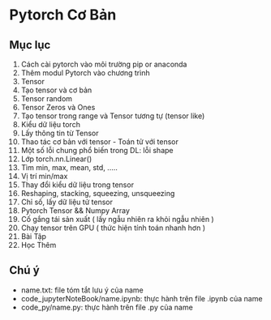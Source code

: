 # Pytorch Cơ Bản
## Mục lục
1. Cách cài pytorch vào môi trường pip or anaconda
2. Thêm modul Pytorch vào chương trình
3. Tensor
4. Tạo tensor và cơ bản
5. Tensor random
6. Tensor Zeros và Ones
7. Tạo tensor trong range và Tensor tương tự (tensor like)
8. Kiểu dữ liệu torch
9. Lấy thông tin từ Tensor
10. Thao tác cơ bản với tensor - Toán tử với tensor
11. Một số lỗi chung phổ biến trong DL:  lỗi shape
12. Lớp torch.nn.Linear()
13. Tìm min, max, mean, std, .....
14. Vị trí min/max
15. Thay đổi kiểu dữ liệu trong tensor
16. Reshaping, stacking, squeezing, unsqueezing
17. Chỉ số, lấy dữ liệu tử tensor
18. Pytorch Tensor && Numpy Array
19. Cố gắng tái sản xuất ( lấy ngẫu nhiên ra khỏi ngẫu nhiên )
20. Chạy tensor trên GPU ( thức hiện tính toán nhanh hơn )
21. Bài Tập
22. Học Thêm

## Chú ý
* name.txt: file tóm tắt lưu ý của name
* code_jupyterNoteBook/name.ipynb: thực hành trên file .ipynb của name
* code_py/name.py: thực hành trên file .py của name